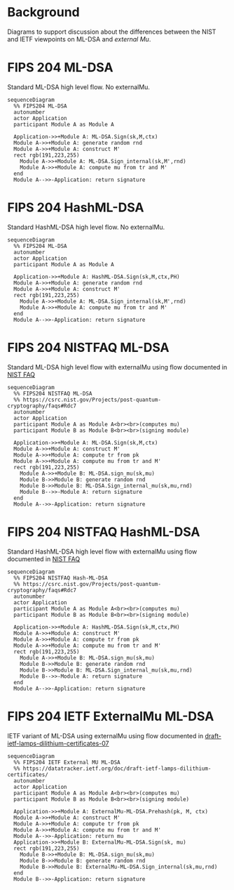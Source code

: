# Background

Diagrams to support discussion about the differences between the NIST and IETF viewpoints on ML-DSA and <i>external Mu</i>.


# FIPS 204 ML-DSA

Standard ML-DSA high level flow. No externalMu.

```mermaid
sequenceDiagram
  %% FIPS204 ML-DSA
  autonumber
  actor Application
  participant Module A as Module A
  
  Application->>+Module A: ML-DSA.Sign(sk,M,ctx)
  Module A->>+Module A: generate random rnd
  Module A->>+Module A: construct M'
  rect rgb(191,223,255)
    Module A->>+Module A: ML-DSA.Sign_internal(sk,M',rnd)
    Module A->>+Module A: compute mu from tr and M'
  end
  Module A-->>-Application: return signature
  ```

# FIPS 204 HashML-DSA

Standard HashML-DSA high level flow. No externalMu.

```mermaid
sequenceDiagram
  %% FIPS204 ML-DSA
  autonumber
  actor Application
  participant Module A as Module A
  
  Application->>+Module A: HashML-DSA.Sign(sk,M,ctx,PH)
  Module A->>+Module A: generate random rnd
  Module A->>+Module A: construct M'
  rect rgb(191,223,255)
    Module A->>+Module A: ML-DSA.Sign_internal(sk,M',rnd)
    Module A->>+Module A: compute mu from tr and M'
  end
  Module A-->>-Application: return signature
```  

# FIPS 204 NISTFAQ ML-DSA

Standard ML-DSA high level flow with
externalMu using flow documented in 
[NIST FAQ](https://csrc.nist.gov/Projects/post-quantum-cryptography/faqs#Rdc7)

```mermaid
sequenceDiagram
  %% FIPS204 NISTFAQ ML-DSA
  %% https://csrc.nist.gov/Projects/post-quantum-cryptography/faqs#Rdc7
  autonumber
  actor Application
  participant Module A as Module A<br><br>(computes mu)
  participant Module B as Module B<br><br>(signing module)
  
  Application->>+Module A: ML-DSA.Sign(sk,M,ctx)
  Module A->>+Module A: construct M'
  Module A->>+Module A: compute tr from pk
  Module A->>+Module A: compute mu from tr and M'
  rect rgb(191,223,255)
    Module A->>+Module B: ML-DSA.sign_mu(sk,mu)
    Module B->>Module B: generate random rnd
    Module B->>Module B: ML-DSA.Sign_internal_mu(sk,mu,rnd)
    Module B-->>-Module A: return signature
  end
  Module A-->>-Application: return signature
```  

# FIPS 204 NISTFAQ HashML-DSA

Standard HashML-DSA high level flow with
externalMu using flow documented in 
[NIST FAQ](https://csrc.nist.gov/Projects/post-quantum-cryptography/faqs#Rdc7)


```mermaid
sequenceDiagram
  %% FIPS204 NISTFAQ Hash-ML-DSA
  %% https://csrc.nist.gov/Projects/post-quantum-cryptography/faqs#Rdc7
  autonumber
  actor Application
  participant Module A as Module A<br><br>(computes mu)
  participant Module B as Module B<br><br>(signing module)
  
  Application->>+Module A: HashML-DSA.Sign(sk,M,ctx,PH)
  Module A->>+Module A: construct M'
  Module A->>+Module A: compute tr from pk
  Module A->>+Module A: compute mu from tr and M'
  rect rgb(191,223,255)
    Module A->>+Module B: ML-DSA.sign_mu(sk,mu)
    Module B->>Module B: generate random rnd
    Module B->>Module B: ML-DSA.Sign_internal_mu(sk,mu,rnd)
    Module B-->>-Module A: return signature
  end
  Module A-->>-Application: return signature
```  

# FIPS 204 IETF ExternalMu ML-DSA

IETF variant of ML-DSA using externalMu using flow documented in
[draft-ietf-lamps-dilithium-certificates-07](https://datatracker.ietf.org/doc/draft-ietf-lamps-dilithium-certificates/)


```mermaid
sequenceDiagram
  %% FIPS204 IETF External MU ML-DSA
  %% https://datatracker.ietf.org/doc/draft-ietf-lamps-dilithium-certificates/
  autonumber
  actor Application
  participant Module A as Module A<br><br>(computes mu)
  participant Module B as Module B<br><br>(signing module)
  
  Application->>+Module A: ExternalMu-ML-DSA.Prehash(pk, M, ctx)
  Module A->>+Module A: construct M'
  Module A->>+Module A: compute tr from pk
  Module A->>+Module A: compute mu from tr and M'
  Module A-->>-Application: return mu
  Application->>+Module B: ExternalMu-ML-DSA.Sign(sk, mu)
  rect rgb(191,223,255)
    Module B->>+Module B: ML-DSA.sign_mu(sk,mu)
    Module B->>Module B: generate random rnd
    Module B->>Module B: ExternalMu-ML-DSA.Sign_internal(sk,mu,rnd)
  end
  Module B-->>-Application: return signature
  
```  
